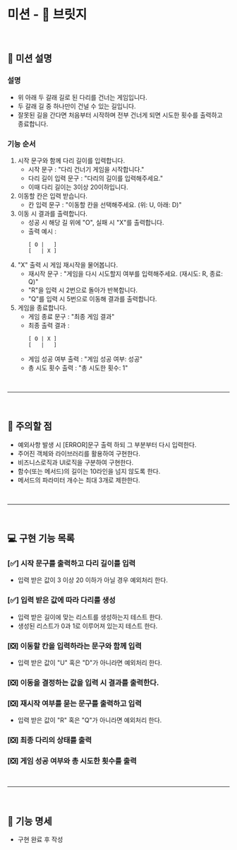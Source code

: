 # 미션 - 🌉 브릿지

<br/>

## 🚀 미션 설명
### 설명
- 위 아래 두 갈래 길로 된 다리를 건너는 게임입니다.
- 두 갈래 길 중 하나만이 건널 수 있는 길입니다.
- 잘못된 길을 간다면 처음부터 시작하며 전부 건너게 되면 시도한 횟수를 출력하고 종료합니다.

### 기능 순서
1. 시작 문구와 함께 다리 길이를 입력합니다.
    - 시작 문구 : "다리 건너기 게임을 시작합니다."
    - 다리 길이 입력 문구 : "다리의 길이를 입력해주세요."
    - 이때 다리 길이는 3이상 20이하입니다.
2. 이동할 칸은 입력 받습니다.
    - 칸 입력 문구 : "이동할 칸을 선택해주세요. (위: U, 아래: D)"
3. 이동 시 결과를 출력합니다.
    - 성공 시 해당 길 위에 "O", 실패 시 "X"를 출력합니다.
    - 출력 예시 : <br/>
        ```
        [ O |   ] 
        [   | X ]
        ```
4. "X" 출력 시 게임 재시작을 물어봅니다.
    - 재시작 문구 : "게임을 다시 시도할지 여부를 입력해주세요. (재시도: R, 종료: Q)"
    - "R"을 입력 시 2번으로 돌아가 반복합니다.
    - "Q"를 입력 시 5번으로 이동해 결과를 출력합니다.
5. 게임을 종료합니다.
    - 게임 종료 문구 : "최종 게임 결과"
    - 최종 출력 결과 : <br/>
        ```
        [ O | X ]
        [   |   ]
        ```
    - 게임 성공 여부 출력 : "게임 성공 여부: 성공"
    - 총 시도 횟수 출력 : "총 시도한 횟수: 1"

<br/>

---

<br/>

## 🚨 주의할 점
- 예외사항 발생 시 [ERROR]문구 출력 하되 그 부분부터 다시 입력한다.
- 주어진 객체와 라이브러리를 활용하여 구현한다.
- 비즈니스로직과 UI로직을 구분하여 구현한다.
- 함수(또는 메서드)의 길이는 10라인을 넘지 않도록 한다.
- 메서드의 파라미터 개수는 최대 3개로 제한한다.

<br/>

---

<br/>

## 💻 구현 기능 목록
### [✅] 시작 문구를 출력하고 다리 길이를 입력
- 입력 받은 값이 3 이상 20 이하가 아닐 경우 예외처리 한다.
### [✅] 입력 받은 값에 따라 다리를 생성
- 입력 받은 길이에 맞는 리스트를 생성하는지 테스트 한다.
- 생성된 리스트가 0과 1로 이루어져 있는지 테스트 한다.
### [❎] 이동할 칸을 입력하라는 문구와 함께 입력
- 입력 받은 값이 "U" 혹은 "D"가 아니라면 예외처리 한다.
### [❎] 이동을 결정하는 값을 입력 시 결과를 출력한다.
### [❎] 재시작 여부를 묻는 문구를 출력하고 입력
- 입력 받은 값이 "R" 혹은 "Q"가 아니라면 예외처리 한다.
### [❎] 최종 다리의 상태를 출력
### [❎] 게임 성공 여부와 총 시도한 횟수를 출력

<br/>

---

<br/>

## 📌 기능 명세
- 구현 완료 후 작성